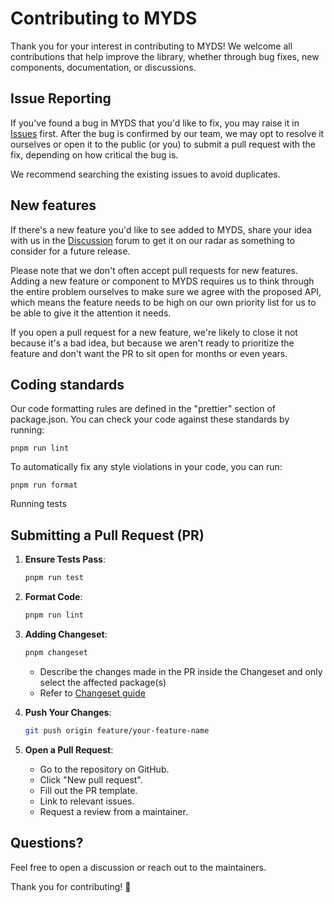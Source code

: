 # Contributing to MYDS

Thank you for your interest in contributing to MYDS! We welcome all contributions that help improve the library, whether through bug fixes, new components, documentation, or discussions.

## Issue Reporting

If you've found a bug in MYDS that you'd like to fix, you may raise it in [Issues](https://github.com/govtechmy/myds/issues) first. After the bug is confirmed by our team, we may opt to resolve it ourselves or open it to the public (or you) to submit a pull request with the fix, depending on how critical the bug is.

We recommend searching the existing issues to avoid duplicates.

## New features

If there's a new feature you'd like to see added to MYDS, share your idea with us in the [Discussion](https://github.com/govtechmy/myds/discussions) forum to get it on our radar as something to consider for a future release.

Please note that we don't often accept pull requests for new features. Adding a new feature or component to MYDS requires us to think through the entire problem ourselves to make sure we agree with the proposed API, which means the feature needs to be high on our own priority list for us to be able to give it the attention it needs.

If you open a pull request for a new feature, we're likely to close it not because it's a bad idea, but because we aren't ready to prioritize the feature and don't want the PR to sit open for months or even years.

## Coding standards

Our code formatting rules are defined in the "prettier" section of package.json. You can check your code against these standards by running:

```
pnpm run lint
```

To automatically fix any style violations in your code, you can run:

```
pnpm run format
```

Running tests

## Submitting a Pull Request (PR)

1. **Ensure Tests Pass**:
   ```sh
   pnpm run test
   ```
2. **Format Code**:

   ```sh
   pnpm run lint
   ```

3. **Adding Changeset**:

   ```sh
   pnpm changeset
   ```

   - Describe the changes made in the PR inside the Changeset and only select the affected package(s)
   - Refer to [Changeset guide](https://github.com/changesets/changesets/blob/main/docs/adding-a-changeset.md)

4. **Push Your Changes**:
   ```sh
   git push origin feature/your-feature-name
   ```
5. **Open a Pull Request**:
   - Go to the repository on GitHub.
   - Click "New pull request".
   - Fill out the PR template.
   - Link to relevant issues.
   - Request a review from a maintainer.

## Questions?

Feel free to open a discussion or reach out to the maintainers.

Thank you for contributing! 🎉
